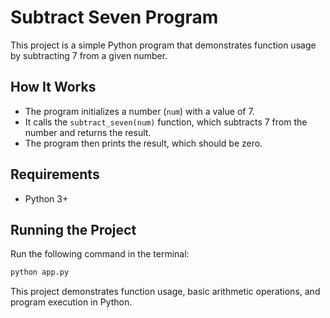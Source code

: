 # Subtract Seven Program

This project is a simple Python program that demonstrates function usage by subtracting 7 from a given number.

## How It Works

- The program initializes a number (`num`) with a value of 7.
- It calls the `subtract_seven(num)` function, which subtracts 7 from the number and returns the result.
- The program then prints the result, which should be zero.

## Requirements
- Python 3+

## Running the Project
Run the following command in the terminal:
```sh
python app.py
```

This project demonstrates function usage, basic arithmetic operations, and program execution in Python.